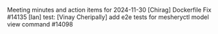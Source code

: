 Meeting minutes and action items for 2024-11-30
[Chirag]  Dockerfile Fix #14135
                    [Ian]  test: 
[Vinay Cheripally] add e2e tests for mesheryctl model view command #14098
